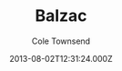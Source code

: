 ---
title: Balzac
github: https://github.com/coletownsend/balzac-for-jekyll
demo: https://gtat.me/
author: Cole Townsend
ssg:
  - Jekyll
cms:
  - Markdown
date: 2013-08-02T12:31:24.000Z
description: Your favorite AnchorCMS theme, now for Jekyll!
draft: true
publish_date: '2013-08-02T12:31:24Z'
update_date: '2018-06-26T22:21:42Z'
github_star: 508
github_fork: 443
---